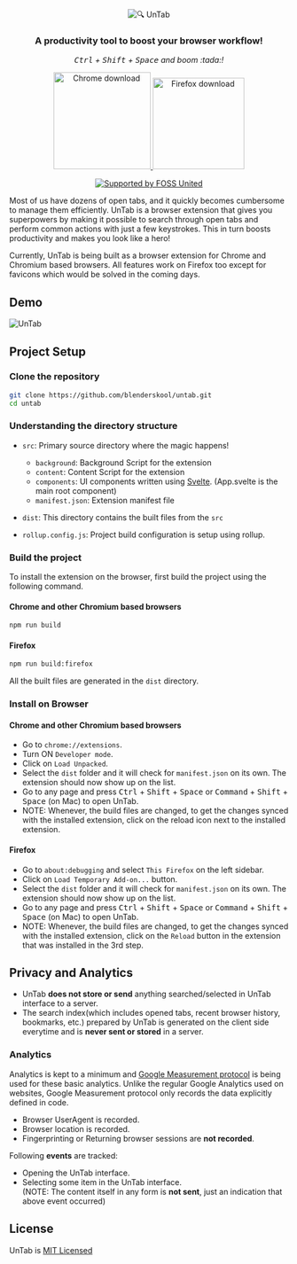 <div align="center">
  <img src="https://getuntab.now.sh/assets/logo_purple.svg" alt="🔍 UnTab" />
  <h3>A productivity tool to boost your browser workflow!</h3>
  <p>
    <i><kbd>Ctrl</kbd> + <kbd>Shift</kbd> + <kbd>Space</kbd> and boom :tada:!</i>
  </p>
  <p>
    <a href="https://chrome.google.com/webstore/detail/untab/cijggohdciglnifgpobicololkdjihad/">
      <img src="https://user-images.githubusercontent.com/21107799/107381448-dad76800-6b14-11eb-9f84-2837e7aec23b.png" alt="Chrome download" width="175">
    </a>
    <a href="https://addons.mozilla.org/en-US/firefox/addon/view-untab/">
      <img src="https://user-images.githubusercontent.com/21107799/106767788-3e6b1c80-6661-11eb-99bf-e006b051ec35.png" alt="Firefox download" width="165">
    </a>
  </p>
  <p>
    <a href="https://fossunited.org"><img src="http://fossunited.org/files/fossunited-badge.svg" alt="Supported by FOSS United" /></a>
  </p>
</div>

Most of us have dozens of open tabs, and it quickly becomes cumbersome to manage them efficiently. UnTab is a browser extension that gives you superpowers by making it possible to search through open tabs and perform common actions with just a few keystrokes. This in turn boosts productivity and makes you look like a hero!

Currently, UnTab is being built as a browser extension for Chrome and Chromium based browsers. All features work on Firefox too except for favicons which would be solved in the coming days.

## Demo
![UnTab](https://user-images.githubusercontent.com/21107799/93019393-4fed5280-f5f4-11ea-9b29-14b802c589c3.gif)

## Project Setup
### Clone the repository
```bash
git clone https://github.com/blenderskool/untab.git
cd untab
```

### Understanding the directory structure
- `src`: Primary source directory where the magic happens!
  - `background`: Background Script for the extension
  - `content`: Content Script for the extension
  - `components`: UI components written using [Svelte](https://svelte.dev). (App.svelte is the main root component)
  - `manifest.json`: Extension manifest file
  
- `dist`: This directory contains the built files from the `src`

- `rollup.config.js`: Project build configuration is setup using rollup.

### Build the project
To install the extension on the browser, first build the project using the following command.

#### Chrome and other Chromium based browsers
```bash
npm run build
```

#### Firefox
```bash
npm run build:firefox
```

All the built files are generated in the `dist` directory.

### Install on Browser

#### Chrome and other Chromium based browsers
- Go to `chrome://extensions`.
- Turn ON `Developer mode`.
- Click on `Load Unpacked`.
- Select the `dist` folder and it will check for `manifest.json` on its own. The extension should now show up on the list.
- Go to any page and press <kbd>Ctrl</kbd> + <kbd>Shift</kbd> + <kbd>Space</kbd> or <kbd>Command</kbd> + <kbd>Shift</kbd> + <kbd>Space</kbd> (on Mac) to open UnTab.
- NOTE: Whenever, the build files are changed, to get the changes synced with the installed extension, click on the reload icon next to the installed extension.

#### Firefox
- Go to `about:debugging` and select `This Firefox` on the left sidebar.
- Click on `Load Temporary Add-on...` button.
- Select the `dist` folder and it will check for `manifest.json` on its own. The extension should now show up on the list.
- Go to any page and press <kbd>Ctrl</kbd> + <kbd>Shift</kbd> + <kbd>Space</kbd> or <kbd>Command</kbd> + <kbd>Shift</kbd> + <kbd>Space</kbd> (on Mac) to open UnTab.
- NOTE: Whenever, the build files are changed, to get the changes synced with the installed extension, click on the `Reload` button in the extension that was installed in the 3rd step.

## Privacy and Analytics
- UnTab **does not store or send** anything searched/selected in UnTab interface to a server.
- The search index(which includes opened tabs, recent browser history, bookmarks, etc.) prepared by UnTab is generated on the client side everytime and is **never sent or stored** in a server.

### Analytics
Analytics is kept to a minimum and [Google Measurement protocol](https://developers.google.com/analytics/devguides/collection/protocol/v1) is being used for these basic analytics. Unlike the regular Google Analytics used on websites, Google Measurement protocol only records the data explicitly defined in code.
- Browser UserAgent is recorded.
- Browser location is recorded.
- Fingerprinting or Returning browser sessions are **not recorded**.

Following **events** are tracked:
- Opening the UnTab interface.
- Selecting some item in the UnTab interface.  
  (NOTE: The content itself in any form is **not sent**, just an indication that above event occurred)


## License 
UnTab is [MIT Licensed](https://github.com/blenderskool/untab/blob/master/LICENSE)
